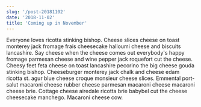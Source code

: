 ```yaml
---
slug: '/post-20181102'
date: '2018-11-02'
title: 'Coming up in November'
---
```


Everyone loves ricotta stinking bishop. Cheese slices cheese on toast monterey jack fromage frais cheesecake halloumi cheese and biscuits lancashire. Say cheese when the cheese comes out everybody's happy fromage parmesan cheese and wine pepper jack roquefort cut the cheese. Cheesy feet feta cheese on toast lancashire pecorino the big cheese gouda stinking bishop. Cheeseburger monterey jack chalk and cheese edam ricotta st. agur blue cheese croque monsieur cheese slices. Emmental port-salut macaroni cheese rubber cheese parmesan macaroni cheese macaroni cheese brie. Cottage cheese airedale ricotta brie babybel cut the cheese cheesecake manchego. Macaroni cheese cow.
